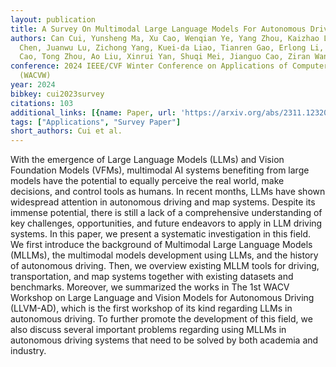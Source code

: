 ```yaml
---
layout: publication
title: A Survey On Multimodal Large Language Models For Autonomous Driving
authors: Can Cui, Yunsheng Ma, Xu Cao, Wenqian Ye, Yang Zhou, Kaizhao Liang, Jintai
  Chen, Juanwu Lu, Zichong Yang, Kuei-da Liao, Tianren Gao, Erlong Li, Kun Tang, Zhipeng
  Cao, Tong Zhou, Ao Liu, Xinrui Yan, Shuqi Mei, Jianguo Cao, Ziran Wang, Chao Zheng
conference: 2024 IEEE/CVF Winter Conference on Applications of Computer Vision Workshops
  (WACVW)
year: 2024
bibkey: cui2023survey
citations: 103
additional_links: [{name: Paper, url: 'https://arxiv.org/abs/2311.12320'}]
tags: ["Applications", "Survey Paper"]
short_authors: Cui et al.
---
```

With the emergence of Large Language Models (LLMs) and Vision Foundation
Models (VFMs), multimodal AI systems benefiting from large models have the
potential to equally perceive the real world, make decisions, and control tools
as humans. In recent months, LLMs have shown widespread attention in autonomous
driving and map systems. Despite its immense potential, there is still a lack
of a comprehensive understanding of key challenges, opportunities, and future
endeavors to apply in LLM driving systems. In this paper, we present a
systematic investigation in this field. We first introduce the background of
Multimodal Large Language Models (MLLMs), the multimodal models development
using LLMs, and the history of autonomous driving. Then, we overview existing
MLLM tools for driving, transportation, and map systems together with existing
datasets and benchmarks. Moreover, we summarized the works in The 1st WACV
Workshop on Large Language and Vision Models for Autonomous Driving (LLVM-AD),
which is the first workshop of its kind regarding LLMs in autonomous driving.
To further promote the development of this field, we also discuss several
important problems regarding using MLLMs in autonomous driving systems that
need to be solved by both academia and industry.
